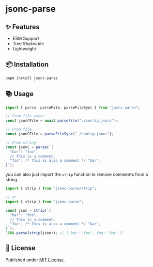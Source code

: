 # jsonc-parse

## ✨ Features

- ESM Support
- Tree Shakeable
- Lightweight

## 📦 Installation

```sh
pnpm install jsonc-parse
```

## 📚 Usage

```ts
import { parse, parseFile, parseFileSync } from "jsonc-parse";

// From file async
const jsonCFile = await parseFile("./config.jsonc");

// From file
const jsonCFile = parseFileSync("./config.jsonc");

// From string
const jsonC = parse(`{
  "bar": "foo",
  // This is a comment.
  "foo": /* This is also a comment */ "bar",
}`);
```

you can also just import the `strip` function to remove comments from a string.

```ts
import { strip } from "jsonc-parse/strip";

// or
import { strip } from "jsonc-parse";

const json = strip(`{
  "bar": "foo",
  // This is a comment.
  "foo": /* This is also a comment */ "bar",
}`);
JSON.parse(strip(json)); // { bar: "foo", foo: "bar" }
```

## 📄 License

Published under [MIT License](./LICENSE).
